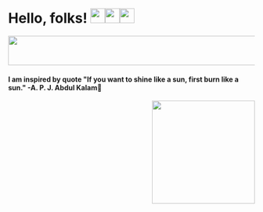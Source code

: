 # Hello, folks! <img src="https://emoji.slack-edge.com/T0172CCPGUW/party-blob/d7253707fa13e9ee.gif" width="30"/><img src="https://emoji.slack-edge.com/T0172CCPGUW/party-blob/d7253707fa13e9ee.gif" width="30"/><img src="https://emoji.slack-edge.com/T0172CCPGUW/party-blob/d7253707fa13e9ee.gif" width="30"/>
<img src="https://github.com/akshitagupta15june/akshitagupta15june/blob/master/ai.gif" width="590px" height="60px">

#### I am inspired by quote "If you want to shine like a sun, first burn like a sun." -A. P. J. Abdul Kalam🙏
<img align="right" img src="https://raw.githubusercontent.com/akshitagupta15june/akshitagupta15june/master/200w.webp" width="210px">
